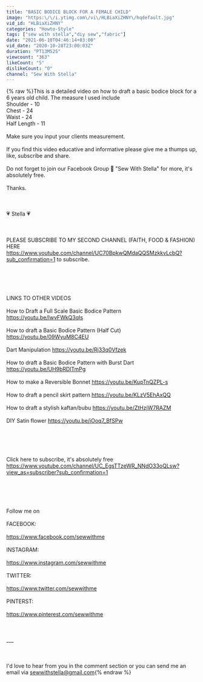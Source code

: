 ```yaml
---
title: "BASIC BODICE BLOCK FOR A FEMALE CHILD"
image: "https:\/\/i.ytimg.com\/vi\/HLBiaXiZHNY\/hqdefault.jpg"
vid_id: "HLBiaXiZHNY"
categories: "Howto-Style"
tags: ["sew with stella","diy sew","fabric"]
date: "2021-06-10T04:46:14+03:00"
vid_date: "2020-10-28T23:00:03Z"
duration: "PT13M52S"
viewcount: "363"
likeCount: "5"
dislikeCount: "0"
channel: "Sew With Stella"
---
```

{% raw %}This is a detailed video on how to draft a basic bodice block for a 6 years old child. The measure I used include<br />Shoulder - 10<br />Chest - 24<br />Waist - 24<br />Half Length - 11<br /><br />Make sure you input your clients measurement.<br /><br />If you find this video educative and informative please give me a thumps up, like, subscribe and share. <br /><br />Do not forget to join our Facebook Group 👤 &quot;Sew With  Stella&quot; for more, it's absolutely free. <br /><br />Thanks.<br /><br /><br /><br />💗 Stella 💗<br /><br /><br /><br />PLEASE SUBSCRIBE TO MY SECOND CHANNEL (FAITH, FOOD &amp; FASHION)  HERE <a rel="nofollow" target="blank" href="https://www.youtube.com/channel/UC70BpkwQMdaQQSMzkkvLcbQ?sub_confirmation=1">https://www.youtube.com/channel/UC70BpkwQMdaQQSMzkkvLcbQ?sub_confirmation=1</a> to subscribe.<br /><br /><br /><br /><br /><br />LINKS TO OTHER VIDEOS<br /><br />How to Draft a Full Scale Basic Bodice Pattern <a rel="nofollow" target="blank" href="https://youtu.be/IwvFWkQ3qIs">https://youtu.be/IwvFWkQ3qIs</a><br /><br />How to draft a Basic Bodice Pattern (Half Cut) <a rel="nofollow" target="blank" href="https://youtu.be/09WyuM8C4EU">https://youtu.be/09WyuM8C4EU</a><br /><br />Dart Manipulation <a rel="nofollow" target="blank" href="https://youtu.be/Rj33q0Vfzek">https://youtu.be/Rj33q0Vfzek</a><br /><br />How to draft a Basic Bodice Pattern with Burst Dart <a rel="nofollow" target="blank" href="https://youtu.be/UH9bRDlTmPg">https://youtu.be/UH9bRDlTmPg</a><br /><br />How to make a Reversible Bonnet <a rel="nofollow" target="blank" href="https://youtu.be/KupTnQZPL-s">https://youtu.be/KupTnQZPL-s</a><br /><br />How to draft a pencil skirt pattern <a rel="nofollow" target="blank" href="https://youtu.be/KLzV5EhAxQQ">https://youtu.be/KLzV5EhAxQQ</a><br /><br />How to draft a stylish kaftan/bubu <a rel="nofollow" target="blank" href="https://youtu.be/ZtHzjW7RAZM">https://youtu.be/ZtHzjW7RAZM</a><br /><br />DIY Satin flower <a rel="nofollow" target="blank" href="https://youtu.be/iOoq7_BfSPw">https://youtu.be/iOoq7_BfSPw</a><br /><br /><br /><br /><br /><br />Click here to subscribe, it's absolutely free <a rel="nofollow" target="blank" href="https://www.youtube.com/channel/UC_EgsTTzeWR_NNdO33oQLsw?view_as=subscriber?sub_confirmation=1">https://www.youtube.com/channel/UC_EgsTTzeWR_NNdO33oQLsw?view_as=subscriber?sub_confirmation=1</a><br /><br /><br /><br /><br /><br />Follow me on<br /><br />FACEBOOK:<br /><br /><a rel="nofollow" target="blank" href="https://www.facebook.com/sewwithme">https://www.facebook.com/sewwithme</a><br /><br />INSTAGRAM:<br /><br /><a rel="nofollow" target="blank" href="https://www.instagram.com/sewwithme">https://www.instagram.com/sewwithme</a><br /><br />TWITTER:<br /><br /><a rel="nofollow" target="blank" href="https://www.twitter.com/sewwithme">https://www.twitter.com/sewwithme</a><br /><br />PINTERST:<br /><br /><a rel="nofollow" target="blank" href="https://www.pinterest.com/sewwithme">https://www.pinterest.com/sewwithme</a><br /><br /><br /><br />___ <br /><br /><br /><br />I'd love to hear from you in the comment section or you can send me an email via sewwithstella@gmail.com{% endraw %}
